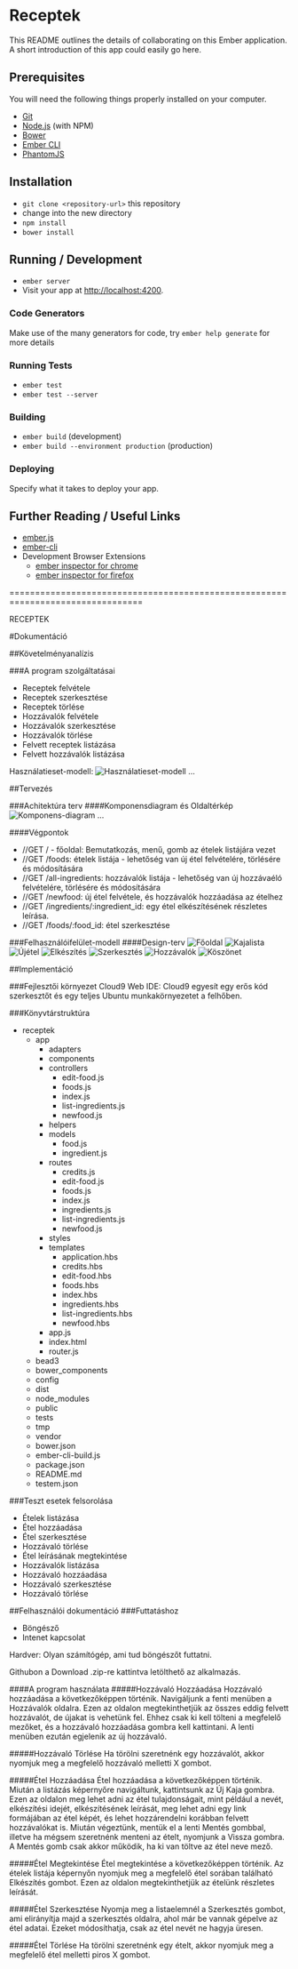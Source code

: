 # Receptek

This README outlines the details of collaborating on this Ember application.
A short introduction of this app could easily go here.

## Prerequisites

You will need the following things properly installed on your computer.

* [Git](http://git-scm.com/)
* [Node.js](http://nodejs.org/) (with NPM)
* [Bower](http://bower.io/)
* [Ember CLI](http://www.ember-cli.com/)
* [PhantomJS](http://phantomjs.org/)

## Installation

* `git clone <repository-url>` this repository
* change into the new directory
* `npm install`
* `bower install`

## Running / Development

* `ember server`
* Visit your app at [http://localhost:4200](http://localhost:4200).

### Code Generators

Make use of the many generators for code, try `ember help generate` for more details

### Running Tests

* `ember test`
* `ember test --server`

### Building

* `ember build` (development)
* `ember build --environment production` (production)

### Deploying

Specify what it takes to deploy your app.

## Further Reading / Useful Links

* [ember.js](http://emberjs.com/)
* [ember-cli](http://www.ember-cli.com/)
* Development Browser Extensions
  * [ember inspector for chrome](https://chrome.google.com/webstore/detail/ember-inspector/bmdblncegkenkacieihfhpjfppoconhi)
  * [ember inspector for firefox](https://addons.mozilla.org/en-US/firefox/addon/ember-inspector/)

================================================================================


RECEPTEK


#Dokumentáció

##Követelményanalízis

###A program szolgáltatásai
  * Receptek felvétele
  * Receptek szerkesztése
  * Receptek törlése
  * Hozzávalók felvétele
  * Hozzávalók szerkesztése
  * Hozzávalók törlése
  * Felvett receptek listázása
  * Felvett hozzávalók listázása

Használatieset-modell:
![Használatieset-modell](public/images/Documentation/hasznalatieset.jpg)   ...

##Tervezés

###Achitektúra terv
####Komponensdiagram és Oldaltérkép
![Komponens-diagram](public/images/Documentation/nomnomidiagram.jpg)       ...


####Végpontok
  * //GET / - főoldal: Bemutatkozás, menű, gomb az ételek listájára vezet
  * //GET /foods: ételek listája - lehetőség van új étel felvételére, törlésére és módosítására
  * //GET /all-ingredients: hozzávalók listája - lehetőség van új hozzávaéló felvételére, törlésére és módosítására
  * //GET /newfood: új étel felvétele, és hozzávalók hozzáadása az ételhez
  * //GET /ingredients/:ingredient_id: egy étel elkészítésének részletes leírása.
  * //GET /foods/:food_id: étel szerkesztése

###Felhasználóifelület-modell
####Design-terv
![Főoldal](public/images/Documentation/fooldal.jpg)
![Kajalista](public/images/Documentation/kajalista.jpg)
![Újétel](public/images/Documentation/ujkaja.jpg)
![Elkészítés](public/images/Documentation/elkeszites.jpg)
![Szerkesztés](public/images/Documentation/szerkesztes.jpg)
![Hozzávalók](public/images/Documentation/hozzavalok.jpg)
![Köszönet](public/images/Documentation/koszonet.jpg)

##Implementáció

###Fejlesztői környezet
Cloud9 Web IDE: Cloud9 egyesít egy erős kód szerkesztőt és egy teljes Ubuntu munkakörnyezetet a felhőben.

###Könyvtárstruktúra
  * receptek
    * app
      * adapters
      * components
      * controllers
        * edit-food.js
        * foods.js
        * index.js
        * list-ingredients.js
        * newfood.js
      * helpers
      * models
        * food.js
        * ingredient.js
      * routes
        * credits.js
        * edit-food.js
        * foods.js
        * index.js
        * ingredients.js
        * list-ingredients.js
        * newfood.js
      * styles
      * templates
        * application.hbs
        * credits.hbs
        * edit-food.hbs
        * foods.hbs
        * index.hbs
        * ingredients.hbs
        * list-ingredients.hbs
        * newfood.hbs
      * app.js
      * index.html
      * router.js
    * bead3
    * bower_components
    * config
    * dist
    * node_modules
    * public
    * tests
    * tmp
    * vendor
    * bower.json
    * ember-cli-build.js
    * package.json
    * README.md
    * testem.json

###Teszt esetek felsorolása
* Ételek listázása
* Étel hozzáadása
* Étel szerkesztése
* Hozzávaló törlése
* Étel leírásának megtekintése
* Hozzávalók listázása
* Hozzávaló hozzáadása
* Hozzávaló szerkesztése
* Hozzávaló törlése

##Felhasználói dokumentáció
###Futtatáshoz
* Böngésző
* Intenet kapcsolat

Hardver:
Olyan számítógép, ami tud böngészőt futtatni.

Githubon a Download .zip-re kattintva letölthető az alkalmazás.

####A program használata
#####Hozzávaló Hozzáadása
Hozzávaló hozzáadása a következőképpen történik.
Navigáljunk a fenti menüben a Hozzávalók oldalra.
Ezen az oldalon megtekinthetjük az összes eddig felvett
hozzávalót, de újakat is vehetünk fel.
Ehhez csak ki kell tölteni a megfelelő mezőket, és a hozzávaló hozzáadása gombra kell kattintani.
A lenti menüben ezután egjelenik az új hozzávaló.

#####Hozzávaló Törlése
Ha törölni szeretnénk egy hozzávalót, akkor nyomjuk meg a megfelelő hozzávaló melletti X gombot.


#####Étel Hozzáadása
Étel hozzáadása a következőképpen történik.
Miután a listázás képernyőre navigáltunk, kattintsunk az Új Kaja gombra.
Ezen az oldalon meg lehet adni az étel tulajdonságait, mint például a
nevét, elkészítési idejét, elkészítésének leírását, meg lehet adni egy
link formájában az étel képét, és lehet hozzárendelni korábban felvett hozzávalókat is.
Miután végeztünk, mentük el a lenti Mentés gombbal, illetve ha mégsem szeretnénk
menteni az ételt, nyomjunk a Vissza gombra.
A Mentés gomb csak akkor működik, ha ki van töltve az étel neve mező.

#####Étel Megtekintése
Étel megtekintése a következőképpen történik.
Az ételek listája képernyőn nyomjuk meg a megfelelő étel sorában található Elkészítés gombot.
Ezen az oldalon megtekinthetjük az ételünk részletes leírását.

#####Étel Szerkesztése
Nyomja meg a listaelemnél a Szerkesztés gombot, ami elirányítja majd a szerkesztés oldalra,
ahol már be vannak gépelve az étel adatai. Ezeket módosíthatja, csak az étel nevét ne hagyja üresen.

#####Étel Törlése
Ha törölni szeretnénk egy ételt, akkor nyomjuk meg a megfelelő étel melletti piros X gombot.

